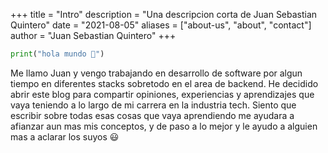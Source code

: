 +++
title = "Intro"
description = "Una descripcion corta de Juan Sebastian Quintero"
date = "2021-08-05"
aliases = ["about-us", "about", "contact"]
author = "Juan Sebastian Quintero"
+++
```python
print("hola mundo 👋")
```
Me llamo Juan y vengo trabajando en desarrollo de software por algun tiempo en diferentes stacks sobretodo en el area de backend. He decidido abrir este blog para compartir opiniones, experiencias y aprendizajes que vaya teniendo a lo largo de mi carrera en la industria tech. Siento que escribir sobre todas esas cosas que vaya aprendiendo me ayudara a afianzar aun mas mis conceptos, y de paso a lo mejor y le ayudo a alguien mas a aclarar los suyos :smiley: